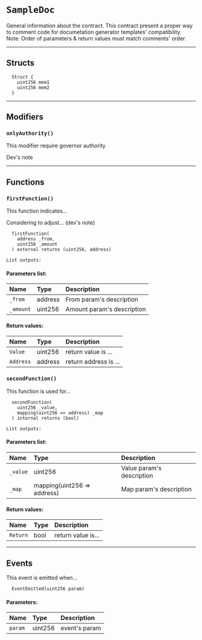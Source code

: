 [SampleDoc]: #SampleDoc
[SampleDoc-onlyAuthority--]: #SampleDoc-onlyAuthority--
[SampleDoc-authority-address]: #SampleDoc-authority-address
[SampleDoc-map-mapping-uint256----address-]: #SampleDoc-map-mapping-uint256----address-
[SampleDoc-firstFunction-address-uint256-]: #SampleDoc-firstFunction-address-uint256-
[SampleDoc-secondFunction-uint256-mapping-uint256----address--]: #SampleDoc-secondFunction-uint256-mapping-uint256----address--
[SampleDoc-EventEmitted-uint256-]: #SampleDoc-EventEmitted-uint256-
[SampleDoc-Struct]: #SampleDoc-Struct
# `SampleDoc`

General information about the contract. This contract present a proper way to comment code for documetation generator templates' compatibility. Note: Order of parameters & return values must match comments' order.



---
## Structs

```solidity
  Struct {
    uint256 mem1
    uint256 mem2
  }
```

---


## Modifiers

### `onlyAuthority()`

This modifier require governor authority


Dev's note


---

## Functions


### `firstFunction()`
  This function indicates...

  Considering to adjust... (dev's note)

  
```solidity
  firstFunction(
    address _from,
    uint256 _amount
  ) external returns (uint256, address)
```
`List outputs:`

#### Parameters list:

| Name | Type | Description                                                          |
| :--- | :--- | :------------------------------------------------------------------- |
|`_from` | address | From param's description
|`_amount` | uint256 | Amount param's description




#### Return values:
| Name                           | Type          | Description                                                                  |
| :----------------------------- | :------------ | :--------------------------------------------------------------------------- |
|`Value`| uint256 | return value is ...
|`Address`| address | return address is ...


### `secondFunction()`
  This function is used for...

  
  
```solidity
  secondFunction(
    uint256 _value,
    mapping(uint256 => address) _map
  ) internal returns (bool)
```
`List outputs:`

#### Parameters list:

| Name | Type | Description                                                          |
| :--- | :--- | :------------------------------------------------------------------- |
|`_value` | uint256 | Value param's description
|`_map` | mapping(uint256 => address) | Map param's description




#### Return values:
| Name                           | Type          | Description                                                                  |
| :----------------------------- | :------------ | :--------------------------------------------------------------------------- |
|`Return`| bool | return value is...


---

## Events


This event is emitted when...



```solidity
  EventEmitted(uint256 param)
```
#### Parameters:
| Name                           | Type          | Description                                    |
| :----------------------------- | :------------ | :--------------------------------------------- |
|`param`| uint256 | event's param


